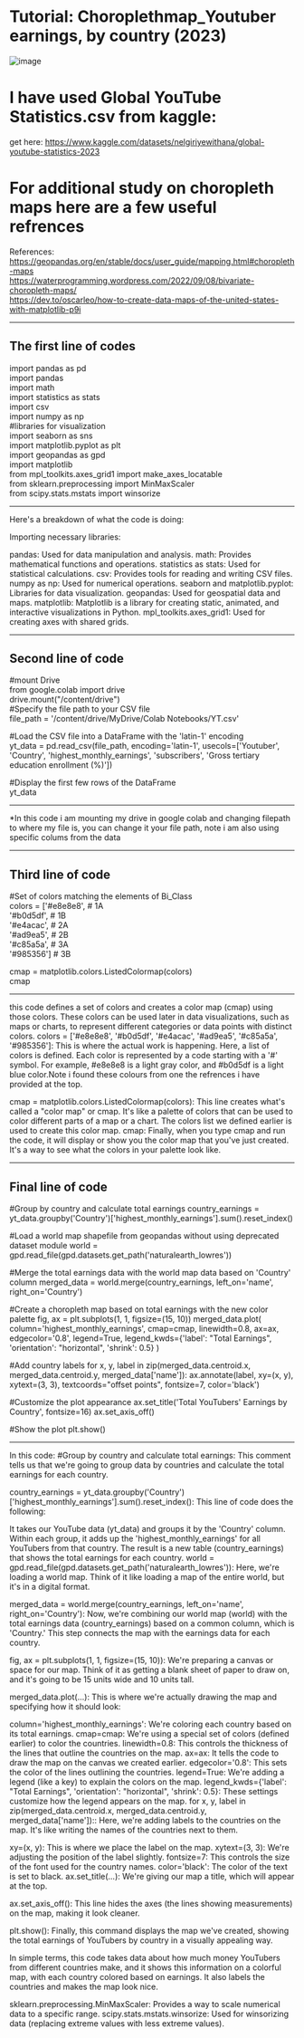 # Tutorial: Choroplethmap_Youtuber earnings, by country (2023)

![image](https://github.com/huddaluni/choroplethmap_Youtube2023/assets/117635800/bc18d8a4-e192-415b-9624-de1067c9dee6)





# I have used Global YouTube Statistics.csv from kaggle:   
get here: https://www.kaggle.com/datasets/nelgiriyewithana/global-youtube-statistics-2023 
# For additional study on choropleth maps here are a few useful refrences  
References:  
 https://geopandas.org/en/stable/docs/user_guide/mapping.html#choropleth-maps  
https://waterprogramming.wordpress.com/2022/09/08/bivariate-choropleth-maps/  
 https://dev.to/oscarleo/how-to-create-data-maps-of-the-united-states-with-matplotlib-p9i   



 
-------------------------------------------------------------------------------  
The first line of codes    
-------------------------------------------------------------------------------    
import pandas as pd     
import pandas   
import math    
import statistics as stats  
import csv  
import numpy as np  
#libraries for visualization  
import seaborn as sns  
import matplotlib.pyplot as plt  
import geopandas as gpd  
import matplotlib   
from mpl_toolkits.axes_grid1 import make_axes_locatable   
from sklearn.preprocessing import MinMaxScaler   
from scipy.stats.mstats import winsorize  
*******************************************************************************
Here's a breakdown of what the code is doing:

Importing necessary libraries:

pandas: Used for data manipulation and analysis.
math: Provides mathematical functions and operations.
statistics as stats: Used for statistical calculations.
csv: Provides tools for reading and writing CSV files.
numpy as np: Used for numerical operations.
seaborn and matplotlib.pyplot: Libraries for data visualization.
geopandas: Used for geospatial data and maps.
matplotlib: Matplotlib is a library for creating static, animated, and interactive visualizations in Python.
mpl_toolkits.axes_grid1: Used for creating axes with shared grids.





-------------------------------------------------------------------------------   
Second line of code   
-------------------------------------------------------------------------------   
#mount Drive  
from google.colab import drive  
drive.mount("/content/drive")  
#Specify the file path to your CSV file   
file_path = '/content/drive/MyDrive/Colab Notebooks/YT.csv'    

#Load the CSV file into a DataFrame with the 'latin-1' encoding    
yt_data = pd.read_csv(file_path, encoding='latin-1', usecols=['Youtuber', 'Country', 'highest_monthly_earnings', 'subscribers', 'Gross tertiary education enrollment (%)'])   

#Display the first few rows of the DataFrame    
yt_data     
*******************************************************************************
*In this code i am mounting my drive in google colab and changing filepath to where my file is, you can change it your file path, note i am also using specific colums from the data







-------------------------------------------------------------------------------
Third line of code
-------------------------------------------------------------------------------
#Set of colors matching the elements of Bi_Class  
colors = ['#e8e8e8', # 1A    
          '#b0d5df', # 1B   
          '#e4acac', # 2A  
          '#ad9ea5', # 2B  
          '#c85a5a', # 3A  
          '#985356'] # 3B  
            
cmap = matplotlib.colors.ListedColormap(colors)  
cmap  
*******************************************************************************
this code defines a set of colors and creates a color map (cmap) using those colors. These colors can be used later in data visualizations, such as maps or charts, to represent different categories or data points with distinct colors.
colors = ['#e8e8e8', '#b0d5df', '#e4acac', '#ad9ea5', '#c85a5a', '#985356']: This is where the actual work is happening. Here, a list of colors is defined. Each color is represented by a code starting with a '#' symbol. For example, #e8e8e8 is a light gray color, and #b0d5df is a light blue color.Note i found these colours from one the refrences i have provided at the top.

cmap = matplotlib.colors.ListedColormap(colors): This line creates what's called a "color map" or cmap. It's like a palette of colors that can be used to color different parts of a map or a chart. The colors list we defined earlier is used to create this color map.
cmap: Finally, when you type cmap and run the code, it will display or show you the color map that you've just created. It's a way to see what the colors in your palette look like.








-------------------------------------------------------------------------------  
Final line of code  
-------------------------------------------------------------------------------  
#Group by country and calculate total earnings
country_earnings = yt_data.groupby('Country')['highest_monthly_earnings'].sum().reset_index()

#Load a world map shapefile from geopandas without using deprecated dataset module
world = gpd.read_file(gpd.datasets.get_path('naturalearth_lowres'))

#Merge the total earnings data with the world map data based on 'Country' column
merged_data = world.merge(country_earnings, left_on='name', right_on='Country')

#Create a choropleth map based on total earnings with the new color palette
fig, ax = plt.subplots(1, 1, figsize=(15, 10))
merged_data.plot(
    column='highest_monthly_earnings',
    cmap=cmap,
    linewidth=0.8,
    ax=ax,
    edgecolor='0.8',
    legend=True,
    legend_kwds={'label': "Total Earnings", 'orientation': "horizontal", 'shrink': 0.5}
)

#Add country labels
for x, y, label in zip(merged_data.centroid.x, merged_data.centroid.y, merged_data['name']):
    ax.annotate(label, xy=(x, y), xytext=(3, 3), textcoords="offset points", fontsize=7, color='black')

#Customize the plot appearance
ax.set_title('Total YouTubers\' Earnings by Country', fontsize=16)
ax.set_axis_off()

#Show the plot
plt.show()

*******************************************************************************
In this code: 
#Group by country and calculate total earnings: This comment tells us that we're going to group data by countries and calculate the total earnings for each country.

country_earnings = yt_data.groupby('Country')['highest_monthly_earnings'].sum().reset_index(): This line of code does the following:

It takes our YouTube data (yt_data) and groups it by the 'Country' column.
Within each group, it adds up the 'highest_monthly_earnings' for all YouTubers from that country.
The result is a new table (country_earnings) that shows the total earnings for each country.
world = gpd.read_file(gpd.datasets.get_path('naturalearth_lowres')): Here, we're loading a world map. Think of it like loading a map of the entire world, but it's in a digital format.

merged_data = world.merge(country_earnings, left_on='name', right_on='Country'): Now, we're combining our world map (world) with the total earnings data (country_earnings) based on a common column, which is 'Country.' This step connects the map with the earnings data for each country.

fig, ax = plt.subplots(1, 1, figsize=(15, 10)): We're preparing a canvas or space for our map. Think of it as getting a blank sheet of paper to draw on, and it's going to be 15 units wide and 10 units tall.

merged_data.plot(...): This is where we're actually drawing the map and specifying how it should look:

column='highest_monthly_earnings': We're coloring each country based on its total earnings.
cmap=cmap: We're using a special set of colors (defined earlier) to color the countries.
linewidth=0.8: This controls the thickness of the lines that outline the countries on the map.
ax=ax: It tells the code to draw the map on the canvas we created earlier.
edgecolor='0.8': This sets the color of the lines outlining the countries.
legend=True: We're adding a legend (like a key) to explain the colors on the map.
legend_kwds={'label': "Total Earnings", 'orientation': "horizontal", 'shrink': 0.5}: These settings customize how the legend appears on the map.
for x, y, label in zip(merged_data.centroid.x, merged_data.centroid.y, merged_data['name']):: Here, we're adding labels to the countries on the map. It's like writing the names of the countries next to them.

xy=(x, y): This is where we place the label on the map.
xytext=(3, 3): We're adjusting the position of the label slightly.
fontsize=7: This controls the size of the font used for the country names.
color='black': The color of the text is set to black.
ax.set_title(...): We're giving our map a title, which will appear at the top.

ax.set_axis_off(): This line hides the axes (the lines showing measurements) on the map, making it look cleaner.

plt.show(): Finally, this command displays the map we've created, showing the total earnings of YouTubers by country in a visually appealing way.

In simple terms, this code takes data about how much money YouTubers from different countries make, and it shows this information on a colorful map, with each country colored based on earnings. It also labels the countries and makes the map look nice.






















sklearn.preprocessing.MinMaxScaler: Provides a way to scale numerical data to a specific range.
scipy.stats.mstats.winsorize: Used for winsorizing data (replacing extreme values with less extreme values).
